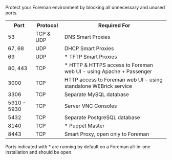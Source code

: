 Protect your Foreman environment by blocking all unnecessary and unused ports.

<table class="table table-bordered table-condensed">
  <tr>
    <th>Port</th>
    <th>Protocol</th>
    <th>Required For</th>
  </tr>
  <tr>
    <td>53</td>
    <td>TCP & UDP</td>
    <td>DNS Smart Proxies</td>
  </tr>
  <tr>
    <td>67, 68</td>
    <td>UDP</td>
    <td>DHCP Smart Proxies</td>
  </tr>
  <tr>
    <td>69</td>
    <td>UDP</td>
    <td><span class='footnote'>*</span> TFTP Smart Proxies</td>
  </tr>
  <tr>
    <td>80, 443</td>
    <td>TCP</td>
    <td><span class='footnote'>*</span> HTTP & HTTPS access to Foreman web UI - using Apache + Passenger</td>
  </tr>
  <tr>
    <td>3000</td>
    <td>TCP</td>
    <td>HTTP access to Foreman web UI - using standalone WEBrick service</td>
  </tr>
  <tr>
    <td>3306</td>
    <td>TCP</td>
    <td>Separate MySQL database</td>
  </tr>
  <tr>
    <td>5910 - 5930</td>
    <td>TCP</td>
    <td>Server VNC Consoles</td>
  </tr>
  <tr>
    <td>5432</td>
    <td>TCP</td>
    <td>Separate PostgreSQL database</td>
  </tr>
  <tr>
    <td>8140</td>
    <td>TCP</td>
    <td><span class='footnote'>*</span> Puppet Master</td>
  </tr>
  <tr>
    <td>8443</td>
    <td>TCP</td>
    <td>Smart Proxy, open only to Foreman</td>
  </tr>
</table>

Ports indicated with <span class='footnote'>*</span> are running by default on a Foreman all-in-one installation and should be open.
